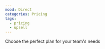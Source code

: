 ```yaml
---
mood: Direct
categories: Pricing
tags:
  - pricing
  - upsell
---
```

Choose the perfect plan for your team's needs